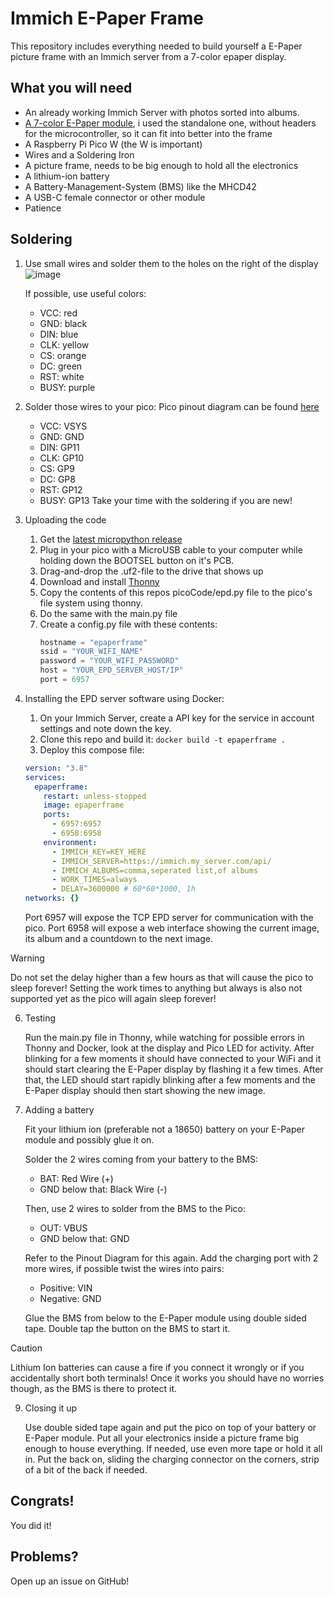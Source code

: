 # Immich E-Paper Frame

This repository includes everything needed to build yourself a E-Paper picture frame with an Immich server from a 7-color epaper display.

## What you will need

- An already working Immich Server with photos sorted into albums.
- [A 7-color E-Paper module](https://www.waveshare.com/5.65inch-e-paper-module-f.htm), i used the standalone one, without headers for the microcontroller, so it can fit into better into the frame
- A Raspberry Pi Pico W (the W is important)
- Wires and a Soldering Iron
- A picture frame, needs to be big enough to hold all the electronics
- A lithium-ion battery
- A Battery-Management-System (BMS) like the MHCD42
- A USB-C female connector or other module
- Patience

## Soldering

1. Use small wires and solder them to the holes on the right of the display
   ![image](https://github.com/cfpwastaken/epaperframe/assets/44261356/f64e420e-df4b-4366-a547-746fa27109bf)
   
   If possible, use useful colors:
   - VCC: red
   - GND: black
   - DIN: blue
   - CLK: yellow
   - CS: orange
   - DC: green
   - RST: white
   - BUSY: purple
3. Solder those wires to your pico:
   Pico pinout diagram can be found [here](https://pico.pinout.xyz)
   - VCC: VSYS
   - GND: GND
   - DIN: GP11
   - CLK: GP10
   - CS: GP9
   - DC: GP8
   - RST: GP12
   - BUSY: GP13
   Take your time with the soldering if you are new!
4. Uploading the code
   1. Get the [latest micropython release](https://micropython.org/download/RPI_PICO_W/)
   2. Plug in your pico with a MicroUSB cable to your computer while holding down the BOOTSEL button on it's PCB.
   3. Drag-and-drop the .uf2-file to the drive that shows up
   4. Download and install [Thonny](https://thonny.org)
   5. Copy the contents of this repos picoCode/epd.py file to the pico's file system using thonny.
   6. Do the same with the main.py file
   7. Create a config.py file with these contents:
      ```python
      hostname = "epaperframe"
      ssid = "YOUR_WIFI_NAME"
      password = "YOUR_WIFI_PASSWORD"
      host = "YOUR_EPD_SERVER_HOST/IP"
      port = 6957
      ```
5. Installing the EPD server software using Docker:
   1. On your Immich Server, create a API key for the service in account settings and note down the key.
   2. Clone this repo and build it: `docker build -t epaperframe .`
   3. Deploy this compose file:
   ```yaml
   version: "3.8"
   services:
     epaperframe:
       restart: unless-stopped
       image: epaperframe
       ports:
         - 6957:6957
         - 6958:6958
       environment:
         - IMMICH_KEY=KEY_HERE
         - IMMICH_SERVER=https://immich.my_server.com/api/
         - IMMICH_ALBUMS=comma,seperated list,of albums
         - WORK_TIMES=always
         - DELAY=3600000 # 60*60*1000, 1h
   networks: {}
   ```
   Port 6957 will expose the TCP EPD server for communication with the pico.
   Port 6958 will expose a web interface showing the current image, its album and a countdown to the next image.
> [!WARNING]
> Do not set the delay higher than a few hours as that will cause the pico to sleep forever! 
> Setting the work times to anything but always is also not supported yet as the pico will again sleep forever!

6. Testing
   
   Run the main.py file in Thonny, while watching for possible errors in Thonny and Docker, look at the display and Pico LED for activity. After blinking for a few moments it should have connected to your WiFi and it should start clearing the E-Paper display by flashing it a few times.
   After that, the LED should start rapidly blinking after a few moments and the E-Paper display should then start showing the new image.

8. Adding a battery
   
   Fit your lithium ion (preferable not a 18650) battery on your E-Paper module and possibly glue it on.
   
   Solder the 2 wires coming from your battery to the BMS:
   - BAT: Red Wire (+)
   - GND below that: Black Wire (-)
   
   Then, use 2 wires to solder from the BMS to the Pico:
   - OUT: VBUS
   - GND below that: GND
   
   Refer to the Pinout Diagram for this again.
   Add the charging port with 2 more wires, if possible twist the wires into pairs:
   - Positive: VIN
   - Negative: GND
   
   Glue the BMS from below to the E-Paper module using double sided tape.
   Double tap the button on the BMS to start it.
> [!CAUTION]
> Lithium Ion batteries can cause a fire if you connect it wrongly or if you accidentally short both terminals!
> Once it works you should have no worries though, as the BMS is there to protect it.

9. Closing it up
   
   Use double sided tape again and put the pico on top of your battery or E-Paper module.
   Put all your electronics inside a picture frame big enough to house everything.
   If needed, use even more tape or hold it all in.
   Put the back on, sliding the charging connector on the corners, strip of a bit of the back if needed.

## Congrats!

You did it!

## Problems?

Open up an issue on GitHub!
